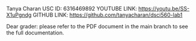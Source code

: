 Tanya Charan
USC ID: 6316469892
YOUTUBE LINK: https://youtu.be/SS-X1uPgndg
GITHUB LINK: https://github.com/tanyacharan/dsci560-lab1

Dear grader: please refer to the PDF document in the main branch to see the full documentation.
